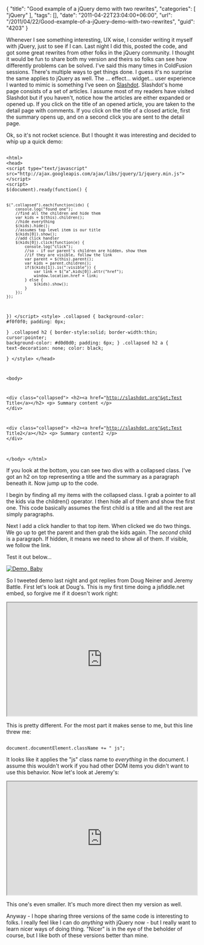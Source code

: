 {
	"title": "Good example of a jQuery demo with two rewrites",
	"categories": [
		"jQuery"
	],
	"tags": [],
	"date": "2011-04-22T23:04:00+06:00",
	"url": "/2011/04/22/Good-example-of-a-jQuery-demo-with-two-rewrites",
	"guid": "4203"
}

Whenever I see something interesting, UX wise, I consider writing it myself with jQuery, just to see if I can. Last night I did this, posted the code, and got some great rewrites from other folks in the jQuery community. I thought it would be fun to share both my version and theirs so folks can see how differently problems can be solved. I've said this many times in ColdFusion sessions. There's multiple ways to get things done. I guess it's no surprise the same applies to jQuery as well. The ... effect... widget... user experience I wanted to mimic is something I've seen on <a href="http://slashdot.org">Slashdot</a>. Slashdot's home page consists of a set of articles. I assume most of my readers have visited Slashdot but if you haven't, notice how the articles are either expanded or opened up. If you click on the title of an opened article, you are taken to the detail page with comments. If you click on the title of a closed article, first the summary opens up, and on a second click you are sent to the detail page.

<p>

Ok, so it's not rocket science. But I thought it was interesting and decided to whip up a quick demo:
<!--more-->
<p>

<code>
&lt;html&gt;
&lt;head&gt;
&lt;script type="text/javascript" src="http://ajax.googleapis.com/ajax/libs/jquery/1/jquery.min.js"&gt;&lt;/script&gt;
&lt;script&gt;
$(document).ready(function() {

	$(".collapsed").each(function(idx) {
		console.log("found one");
		//find all the children and hide them
		var kids = $(this).children();
		//hide everything
		$(kids).hide();
		//assumes top level item is our title
		$(kids[0]).show();
		//add click handler
		$(kids[0]).click(function(e) {
			console.log("click");
			//so - if our parent's children are hidden, show them
			//if they are visible, follow the link
			var parent = $(this).parent();
			var kids = parent.children();
			if($(kids[1]).is(":visible")) {
				var link = $("a",kids[0]).attr("href");
				window.location.href = link;
			} else {
				$(kids).show();
			}
		});
	});
})
&lt;/script&gt;
&lt;style&gt;
.collapsed {
	background-color: #f0f0f0;
	padding: 0px;	
}
.collapsed h2 {
	border-style:solid;
	border-width:thin;
	cursor:pointer;
	background-color: #d0d0d0;
	padding: 6px;
}
.collapsed h2 a {
	text-decoration: none;
	color: black;	
}
&lt;/style&gt;
&lt;/head&gt;

&lt;body&gt;

&lt;div class="collapsed"&gt; 
	&lt;h2&gt;&lt;a href="http://slashdot.org"&gt;Test Title&lt;/a&gt;&lt;/h2&gt;
	&lt;p&gt;
	Summary content
	&lt;/p&gt;
&lt;/div&gt;

&lt;div class="collapsed"&gt;
	&lt;h2&gt;&lt;a href="http://slashdot.org"&gt;Test Title2&lt;/a&gt;&lt;/h2&gt;
	&lt;p&gt;
	Summary content2
	&lt;/p&gt;
&lt;/div&gt;

&lt;/body&gt;
&lt;/html&gt;
</code>

<p>

If you look at the bottom, you can see two divs with a collapsed class. I've got an h2 on top representing a title and the summary as a paragraph beneath it. Now jump up to the code.

<p>

I begin by finding all my items with the collapsed class. I grab a pointer to all the kids via the children() operator. I then hide all of them and show the first one. This code basically assumes the first child is a title and all the rest are simply paragraphs. 

<p>

Next I add a click handler to that top item. When clicked we do two things. We go up to get the parent and then grab the kids again. The <i>second</i> child is a paragraph. If hidden, it means we need to show all of them. If visible, we follow the link. 

<p>

Test it out below...

<p>

<a href="http://www.raymondcamden.com/demos/april212011/test.html"><img src="http://static.raymondcamden.com/images/cfjedi/icon_128.png" title="Demo, Baby" border="0"></a>

<p>

So I tweeted demo last night and got replies from Doug Neiner and Jeremy Battle. First let's look at Doug's. This is my first time doing a jsfiddle.net embed, so forgive me if it doesn't work right:

<p>

<iframe style="width: 100%; height: 300px" src="http://jsfiddle.net/dougneiner/vkG93/1/embedded/"></iframe>

<p>

This is pretty different. For the most part it makes sense to me, but this line threw me:

<p>

<code>
document.documentElement.className += " js";
</code>

<p>

It looks like it applies the "js" class name to <i>everything</i> in the document. I assume this wouldn't work if you had other DOM items you didn't want to use this behavior. Now let's look at Jeremy's:

<p>

<iframe style="width: 100%; height: 300px" src="http://jsfiddle.net/wEVTa/2/embedded/"></iframe>

<p>

This one's even smaller. It's much more direct then my version as well.

<p>

Anyway - I hope sharing three versions of the same code is interesting to folks. I really feel like I can do <i>anything</i> with jQuery now - but I really want to learn nicer ways of doing thing. "Nicer" is in the eye of the beholder of course, but I like both of these versions better than mine.